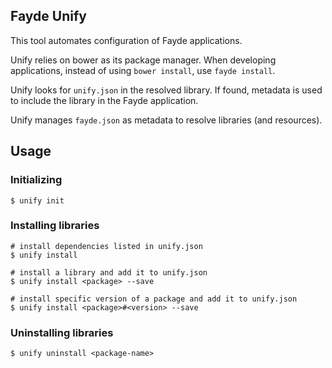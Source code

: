 ## Fayde Unify

This tool automates configuration of Fayde applications.

Unify relies on bower as its package manager.
When developing applications, instead of using `bower install`, use `fayde install`.

Unify looks for `unify.json` in the resolved library.  If found, metadata is used to include the library in the Fayde application.

Unify manages `fayde.json` as metadata to resolve libraries (and resources).

## Usage

### Initializing

```
$ unify init
```

### Installing libraries

```
# install dependencies listed in unify.json
$ unify install

# install a library and add it to unify.json
$ unify install <package> --save

# install specific version of a package and add it to unify.json
$ unify install <package>#<version> --save
```

### Uninstalling libraries

```
$ unify uninstall <package-name>
```
